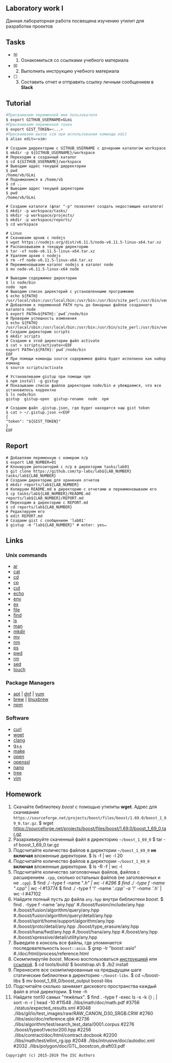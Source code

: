 ## Laboratory work I

Данная лабораторная работа посвещена изучению утилит для разработки проектов

## Tasks

- [X] 1. Ознакомиться со ссылками учебного материала
- [X] 2. Выполнить инструкцию учебного материала
- [ ] 3. Составить отчет и отправить ссылку личным сообщением в **Slack**

## Tutorial

```bash
#Присваиваем переменной имя пользователя
$ export GITHUB_USERNAME=GLmi
#Присваиваем переменной токен
$ export GIST_TOKEN=<...>
#Присваиваем вызов vim при использовании команды edit
$ alias edit=<vim>
```

```ShellSession
# Создаем дирректорию с GITHUB_USERNAME с дочерним каталогом workspace
$ mkdir -p ${GITHUB_USERNAME}/workspace
# Переходим в созданный каталог
$ cd ${GITHUB_USERNAME}/workspace
# Выводим адрес текущей дирректории
$ pwd
/home/vb/GLmi
# Подниманемся в /home/vb
$ cd ..
# Выводим адрес текущей директории
$ pwd
/home/vb/GLmi
```

```ShellSession
# Создаем каталоги (флаг "-p" позволяет создать недостающие каталоги)
$ mkdir -p workspace/tasks/
$ mkdir -p workspace/projects/
$ mkdir -p workspace/reports/
$ cd workspace
```

```ShellSession
# Linux
# Скачиваем архив с nodejs
$ wget https://nodejs.org/dist/v6.11.5/node-v6.11.5-linux-x64.tar.xz
# Распаковываем в текущую директорию
$ tar -xf node-v6.11.5-linux-x64.tar.xz
# Удаляем архив с nodejs
$ rm -rf node-v6.11.5-linux-x64.tar.xz
# Переименовываем каталог nodejs в каталог node
$ mv node-v6.11.5-linux-x64 node
```

```ShellSession
# Выводим содержимое директории
$ ls node/bin
node  npm
# Выводим список директорий с установленными программами
$ echo ${PATH}
/usr/local/sbin:/usr/local/bin:/usr/bin:/usr/bin/site_perl:/usr/bin/vendor_perl:/usr/bin/core_perl
# Добавляем к переменной PATH путь до бинарных файлов созданного каталога node
$ export PATH=${PATH}:`pwd`/node/bin
# Проверим успешность изменения
$ echo ${PATH}
/usr/local/sbin:/usr/local/bin:/usr/bin:/usr/bin/site_perl:/usr/bin/vendor_perl:/usr/bin/core_perl:pwd/node/bin
# Создаем директорию scripts
$ mkdir scripts
# Создаем в этой директории файл activate
$ cat > scripts/activate<<EOF
export PATH=\${PATH}:`pwd`/node/bin
EOF
# При помощи команды source содержимое файла будет исполнено как набор команд
$ source scripts/activate
```

```ShellSession
# Устанавливаем gistup при помощи npm
$ npm install -g gistup
# Показываем список файлов директории node/bin и убеждаемся, что все установилось корректно
$ ls node/bin
gistup  gistup-open  gistup-rename  node  npm
```

```ShellSession
# Создаем файл .gistup.json, где будет находится наш gist token
$ cat > ~/.gistup.json <<EOF
{
"token": "${GIST_TOKEN}"
}
EOF
```

## Report

```ShellSession
# Добавляем переменную с номером л/р
$ export LAB_NUMBER=01
# Клонируем репозиторий с л/р в директорию tasks/lab01
$ git clone https://github.com/tp-labs/lab${LAB_NUMBER} tasks/lab${LAB_NUMBER}
# Создаем директорию для хранения отчетов
$ mkdir reports/lab${LAB_NUMBER}
# Копируем README.md в директорию с отчетами и переименовываем его
$ cp tasks/lab${LAB_NUMBER}/README.md reports/lab${LAB_NUMBER}/REPORT.md
# Переходим в директорию с REPORT.md
$ cd reports/lab${LAB_NUMBER}
# Редактируем его
$ edit REPORT.md
# Создаем gist с сообщением 'lab01'
$ gistup -m "lab${LAB_NUMBER}" # enter: yes↵
```

## Links

### Unix commands

- [ar](https://en.wikipedia.org/wiki/Ar_(Unix))
- [cat](https://en.wikipedia.org/wiki/Cat_(Unix))
- [cd](https://en.wikipedia.org/wiki/Cd_(command))
- [cp](https://en.wikipedia.org/wiki/Cp_(Unix))
- [cut](https://en.wikipedia.org/wiki/Cut_(Unix))
- [echo](https://en.wikipedia.org/wiki/Echo_(command))
- [env](https://en.wikipedia.org/wiki/Env_(shell))
- [ex](https://en.wikipedia.org/wiki/Ex_(editor))
- [file](https://en.wikipedia.org/wiki/File_(command))
- [find](https://en.wikipedia.org/wiki/Find)
- [ls](https://en.wikipedia.org/wiki/Ls)
- [man](https://en.wikipedia.org/wiki/Man_page)
- [mkdir](https://en.wikipedia.org/wiki/Mkdir)
- [mv](https://en.wikipedia.org/wiki/Mv)
- [nm](https://en.wikipedia.org/wiki/Nm_(Unix))
- [ps](https://en.wikipedia.org/wiki/Ps_(Unix))
- [pwd](https://en.wikipedia.org/wiki/Pwd)
- [rm](https://en.wikipedia.org/wiki/Rm_(Unix))
- [sed](https://en.wikipedia.org/wiki/Sed)
- [touch](https://en.wikipedia.org/wiki/Touch_(Unix))

### Package Managers

- [apt](http://help.ubuntu.ru/wiki/apt) | [dnf](https://en.wikipedia.org/wiki/DNF_(software)) | [yum](https://fedoraproject.org/wiki/Yum/ru)
- [brew](https://brew.sh) | [linuxbrew](http://linuxbrew.sh)
- [npm](https://docs.npmjs.com)

### Software

- [curl](https://www.gitbook.com/book/bagder/everything-curl/details)
- [wget](https://www.gnu.org/software/wget/manual/wget.pdf)
- [clang](https://clang.llvm.org)
- [g++](https://gcc.gnu.org/onlinedocs/gcc-4.0.2/gcc/G_002b_002b-and-GCC.html)
- [make](https://en.wikipedia.org/wiki/Make_(software))
- [open](https://developer.apple.com/legacy/library/documentation/Darwin/Reference/ManPages/man1/open.1.html)
- [openssl](https://www.openssl.org)
- [nano](https://www.nano-editor.org)
- [tree](https://linux.die.net/man/1/tree)
- [vim](http://www.vim.org)

## Homework

1. Скачайте библиотеку *boost* с помощью утилиты **wget**. Адрес для скачивания `https://sourceforge.net/projects/boost/files/boost/1.69.0/boost_1_69_0.tar.gz`.
$ wget https://sourceforge.net/projects/boost/files/boost/1.69.0/boost_1_69_0.tar.gz
2. Разархивируйте скаченный файл в директорию `~/boost_1_69_0`
$ tar -xf boost_1_69_0.tar.gz
3. Подсчитайте количество файлов в директории `~/boost_1_69_0` **не включая** вложенные директории.
$ ls -f | wc -l 
20
4. Подсчитайте количество файлов в директории `~/boost_1_69_0` **включая** вложенные директории.
$ ls -R -f | wc -l
5. Подсчитайте количество заголовочных файлов, файлов с расширением `.cpp`, сколько остальных файлов (не заголовочных и не `.cpp`).
$ find ./ -type f -name "*.h" | wc -l #296
$ find ./ -type f -name "*.cpp" | wc -l #13774
$ find ./ -type f '!' -name '*.cpp' -a '!' -name '*.h' | wc -l #47102
6. Найдите полный пусть до файла `any.hpp` внутри библиотеки *boost*.
$ find . -type f -name 'any.hpp'
#./boost/fusion/include/any.hpp
#./boost/fusion/algorithm/query/any.hpp
#./boost/fusion/algorithm/query/detail/any.hpp
#./boost/spirit/home/support/algorithm/any.hpp
#./boost/proto/detail/any.hpp ./boost/type_erasure/any.hpp
#./boost/hana/fwd/any.hpp
#./boost/hana/any.hpp
#./boost/any.hpp
#./boost/xpressive/detail/utility/any.hpp
7. Выведите в консоль все файлы, где упоминается последовательность `boost::asio`.
$ grep -lr "boost::asio"
#./doc/html/process/reference.html
8. Скомпилирутйе *boost*. Можно воспользоваться [инструкцией](https://www.boost.org/doc/libs/1_61_0/more/getting_started/unix-variants.html#or-build-custom-binaries) или [ссылкой](https://codeyarns.com/2017/01/24/how-to-build-boost-on-linux/).
$ cd tools/build/
$ bootstrap.sh
$ ./b2 install
9. Перенесите все скомпилированные на предыдущем шаге статические библиотеки в директорию `~/boost-libs`.
$ cd ~/boost-libs
$ mv boost_1_69_0/boost_output boost-libs
10. Подсчитайте сколько занимает дискового пространства каждый файл в этой директории.
$ tree -h
11. Найдите *топ10* самых "тяжёлых".
$ find . -type f -exec ls -s -k {} \; | sort -n -r | head -10
#11548 ./libs/math/doc/math.pdf
#3756 ./status/expected_results.xml
#3048 ./libs/gil/io/test_images/raw/RAW_CANON_D30_SRGB.CRW
#2760 ./libs/asio/doc/reference.qbk
#2736 ./libs/algorithm/test/search_test_data/0001.corpus
#2276 ./boost/typeof/vector200.hpp
#2256 ./libs/contract/doc/html/contract.docbook
#2200 ./libs/math/test/ellint_rg.ipp
#2048 ./libs/intrusive/doc/autodoc.xml
#2032 ./libs/polygon/doc/GTL_boostcon_draft03.pdf
```
Copyright (c) 2015-2019 The ISC Authors
```
